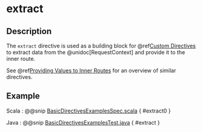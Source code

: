 # extract

## Description

The `extract` directive is used as a building block for @ref[Custom Directives](../custom-directives.md) to extract data from the
@unidoc[RequestContext] and provide it to the inner route.

See @ref[Providing Values to Inner Routes](index.md#providedirectives-java) for an overview of similar directives.

## Example

Scala
:  @@snip [BasicDirectivesExamplesSpec.scala]($test$/scala/docs/http/scaladsl/server/directives/BasicDirectivesExamplesSpec.scala) { #extract0 }

Java
:  @@snip [BasicDirectivesExamplesTest.java]($test$/java/docs/http/javadsl/server/directives/BasicDirectivesExamplesTest.java) { #extract }

